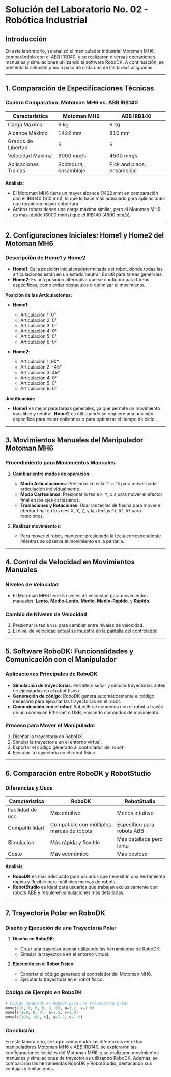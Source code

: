 # Solución del Laboratorio No. 02 - Robótica Industrial

## Introducción
En este laboratorio, se analizó el manipulador industrial Motoman MH6, comparándolo con el ABB IRB140, y se realizaron diversas operaciones manuales y simulaciones utilizando el software RoboDK. A continuación, se presenta la solución paso a paso de cada una de las tareas asignadas.

---

## 1. Comparación de Especificaciones Técnicas

### Cuadro Comparativo: Motoman MH6 vs. ABB IRB140

| Característica          | Motoman MH6               | ABB IRB140               |
|-------------------------|---------------------------|--------------------------|
| Carga Máxima            | 6 kg                      | 6 kg                     |
| Alcance Máximo          | 1422 mm                   | 810 mm                   |
| Grados de Libertad      | 6                         | 6                        |
| Velocidad Máxima        | 6000 mm/s                 | 4500 mm/s                |
| Aplicaciones Típicas    | Soldadura, ensamblaje     | Pick and place, ensamblaje|

**Análisis:**
- El Motoman MH6 tiene un mayor alcance (1422 mm) en comparación con el IRB140 (810 mm), lo que lo hace más adecuado para aplicaciones que requieren mayor cobertura.
- Ambos robots tienen una carga máxima similar, pero el Motoman MH6 es más rápido (6000 mm/s) que el IRB140 (4500 mm/s).

---

## 2. Configuraciones Iniciales: Home1 y Home2 del Motoman MH6

### Descripción de Home1 y Home2
- **Home1**: Es la posición inicial predeterminada del robot, donde todas las articulaciones están en un estado neutral. Es útil para tareas generales.
- **Home2**: Es una posición alternativa que se configura para tareas específicas, como evitar obstáculos o optimizar el movimiento.

**Posición de las Articulaciones:**
- **Home1**: 
  - Articulación 1: 0°
  - Articulación 2: 0°
  - Articulación 3: 0°
  - Articulación 4: 0°
  - Articulación 5: 0°
  - Articulación 6: 0°
  
- **Home2**: 
  - Articulación 1: 90°
  - Articulación 2: -45°
  - Articulación 3: 45°
  - Articulación 4: 0°
  - Articulación 5: 0°
  - Articulación 6: 0°

**Justificación:**
- **Home1** es mejor para tareas generales, ya que permite un movimiento más libre y neutral. **Home2** es útil cuando se requiere una posición específica para evitar colisiones o para optimizar el tiempo de ciclo.

---

## 3. Movimientos Manuales del Manipulador Motoman MH6

### Procedimiento para Movimientos Manuales
1. **Cambiar entre modos de operación**:
   - **Modo Articulaciones**: Presionar la tecla `J1` a `J6` para mover cada articulación individualmente.
   - **Modo Cartesianos**: Presionar la tecla `X`, `Y`, o `Z` para mover el efector final en los ejes cartesianos.
   - **Traslaciones y Rotaciones**: Usar las teclas de flecha para mover el efector final en los ejes X, Y, Z, y las teclas `R1`, `R2`, `R3` para rotaciones.

2. **Realizar movimientos**:
   - Para mover el robot, mantener presionada la tecla correspondiente mientras se observa el movimiento en la pantalla.

---

## 4. Control de Velocidad en Movimientos Manuales

### Niveles de Velocidad
- El Motoman MH6 tiene 5 niveles de velocidad para movimientos manuales: **Lento**, **Medio-Lento**, **Medio**, **Medio-Rápido**, y **Rápido**.

### Cambio de Niveles de Velocidad
1. Presionar la tecla `VEL` para cambiar entre niveles de velocidad.
2. El nivel de velocidad actual se muestra en la pantalla del controlador.

---

## 5. Software RoboDK: Funcionalidades y Comunicación con el Manipulador

### Aplicaciones Principales de RoboDK
- **Simulación de trayectorias**: Permite diseñar y simular trayectorias antes de ejecutarlas en el robot físico.
- **Generación de código**: RoboDK genera automáticamente el código necesario para ejecutar las trayectorias en el robot.
- **Comunicación con el robot**: RoboDK se comunica con el robot a través de una conexión Ethernet o USB, enviando comandos de movimiento.

### Proceso para Mover el Manipulador
1. Diseñar la trayectoria en RoboDK.
2. Simular la trayectoria en el entorno virtual.
3. Exportar el código generado al controlador del robot.
4. Ejecutar la trayectoria en el robot físico.

---

## 6. Comparación entre RoboDK y RobotStudio

### Diferencias y Usos
| Característica          | RoboDK                     | RobotStudio               |
|-------------------------|----------------------------|---------------------------|
| Facilidad de uso        | Más intuitivo              | Menos intuitivo           |
| Compatibilidad          | Compatible con múltiples marcas de robots | Específico para robots ABB |
| Simulación              | Más rápida y flexible      | Más detallada pero lenta  |
| Costo                   | Más económico              | Más costoso               |

**Análisis:**
- **RoboDK** es más adecuado para usuarios que necesitan una herramienta rápida y flexible para múltiples marcas de robots.
- **RobotStudio** es ideal para usuarios que trabajan exclusivamente con robots ABB y requieren simulaciones más detalladas.

---

## 7. Trayectoria Polar en RoboDK

### Diseño y Ejecución de una Trayectoria Polar
1. **Diseño en RoboDK**:
   - Crear una trayectoria polar utilizando las herramientas de RoboDK.
   - Simular la trayectoria en el entorno virtual.

2. **Ejecución en el Robot Físico**:
   - Exportar el código generado al controlador del Motoman MH6.
   - Ejecutar la trayectoria en el robot físico.

### Código de Ejemplo en RoboDK
```python
# Código generado en RoboDK para una trayectoria polar
movej([0, 0, 0, 0, 0, 0], a=1.2, v=1.0)
movel([100, 0, 0], a=1.2, v=1.0)
movel([100, 100, 0], a=1.2, v=1.0)
```
### Conclusión
En este laboratorio, se logró comprender las diferencias entre los manipuladores Motoman MH6 y ABB IRB140, se exploraron las configuraciones iniciales del Motoman MH6, y se realizaron movimientos manuales y simulaciones de trayectorias utilizando RoboDK. Además, se compararon las herramientas RoboDK y RobotStudio, destacando sus ventajas y limitaciones.

